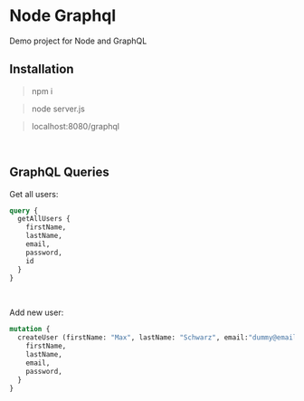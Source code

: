 # Node Graphql

Demo project for Node and GraphQL

## Installation

> npm i


> node server.js


> localhost:8080/graphql

<br />

## GraphQL Queries

Get all users:

```GraphQL
query {
  getAllUsers {
    firstName,
    lastName,
    email,
    password,
    id
  }
}
```
<br />


Add new user:

```GraphQL
mutation {
  createUser (firstName: "Max", lastName: "Schwarz", email:"dummy@email.com", password: "password"){
    firstName,
    lastName,
    email,
    password,
  }
}
```